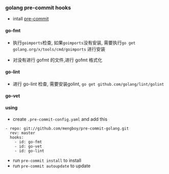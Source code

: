 ### golang pre-commit hooks

- intall [pre-commit](https://pre-commit.com/)

#### go-fmt
-  执行` goimports `检查, 如果`goimports`没有安装, 需要执行`go get golang.org/x/tools/cmd/goimports` 进行安装

- 对没有进行 gofmt 的文件,进行 gofmt 格式化


#### go-lint
- 进行 go-lint 检查, 需要安装golint, `go get github.com/golang/lint/golint`


#### go-vet


#### using

- create `.pre-commit-config.yaml` and add this

```
- repo: git://github.com/mengboy/pre-commit-golang.git
  rev: master
  hooks:
    - id: go-fmt
    - id: go-vet
    - id: go-lint
```

- run `pre-commit install` to install
- run `pre-commit autoupdate` to update 